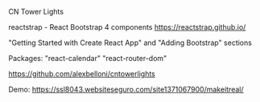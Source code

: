 CN Tower Lights

reactstrap - React Bootstrap 4 components
https://reactstrap.github.io/

"Getting Started with Create React App" and "Adding Bootstrap" sections

Packages:
"react-calendar"
"react-router-dom"

https://github.com/alexbelloni/cntowerlights

Demo:
https://ssl8043.websiteseguro.com/site1371067900/makeitreal/
